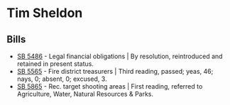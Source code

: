 # Tim Sheldon
## Bills
* [SB 5486](/bill/2021-22/sb/5486/) - Legal financial obligations | By resolution, reintroduced and retained in present status.
* [SB 5565](/bill/2021-22/sb/5565/) - Fire district treasurers | Third reading, passed; yeas, 46; nays, 0; absent, 0; excused, 3.
* [SB 5865](/bill/2021-22/sb/5865/) - Rec. target shooting areas | First reading, referred to Agriculture, Water, Natural Resources & Parks.

